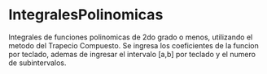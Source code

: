 # IntegralesPolinomicas

Integrales de funciones polinomicas de 2do grado o menos, utilizando el metodo del Trapecio Compuesto.
Se ingresa los coeficientes de la funcion por teclado, ademas de ingresar el intervalo [a,b] por teclado y el numero de subintervalos.
